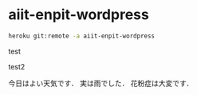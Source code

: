 aiit-enpit-wordpress
====================

```bash
heroku git:remote -a aiit-enpit-wordpress
```
test

test2

今日はよい天気です．
実は雨でした．
花粉症は大変です．
